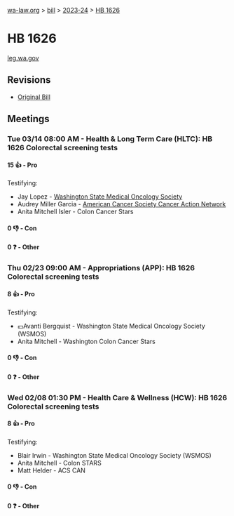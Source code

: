 [wa-law.org](/) > [bill](/bill/) > [2023-24](/bill/2023-24/) > [HB 1626](/bill/2023-24/hb/1626/)

# HB 1626
[leg.wa.gov](https://app.leg.wa.gov/billsummary?BillNumber=1626&Year=2023&Initiative=false)

## Revisions
* [Original Bill](1/)

## Meetings
### Tue 03/14 08:00 AM - Health & Long Term Care (HLTC): HB 1626 Colorectal screening tests
#### 15 👍 - Pro
Testifying:
* Jay Lopez - [Washington State Medical Oncology Society](/org/washington_state_medical_oncology_society/)
* Audrey Miller Garcia - [American Cancer Society Cancer Action Network](/org/american_cancer_society_cancer_action_network/)
* Anita Mitchell Isler - Colon Cancer Stars

#### 0 👎 - Con

#### 0 ❓ - Other

### Thu 02/23 09:00 AM - Appropriations (APP): HB 1626 Colorectal screening tests
#### 8 👍 - Pro
Testifying:
* 💵Avanti Bergquist - Washington State Medical Oncology Society (WSMOS)
* Anita Mitchell - Washington Colon Cancer Stars

#### 0 👎 - Con

#### 0 ❓ - Other

### Wed 02/08 01:30 PM - Health Care & Wellness (HCW): HB 1626 Colorectal screening tests
#### 8 👍 - Pro
Testifying:
* Blair Irwin - Washington State Medical Oncology Society (WSMOS)
* Anita Mitchell - Colon STARS
* Matt Helder - ACS CAN

#### 0 👎 - Con

#### 0 ❓ - Other
